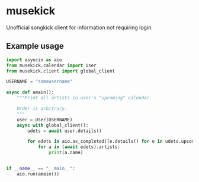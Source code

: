 # musekick

Unofficial songkick client for information not requiring login.

## Example usage

```python
import asyncio as aio
from musekick.calendar import User
from musekick.client import global_client

USERNAME = "someusername"

async def amain():
    """Print all artists in user's "upcoming" calendar.

    Order is arbitrary.
    """
    user = User(USERNAME)
    async with global_client():
        udets = await user.details()

        for edets in aio.as_completed([e.details() for e in udets.upcoming]):
            for a in (await edets).artists:
                print(a.name)


if __name__ == "__main__":
    aio.run(amain())
```
